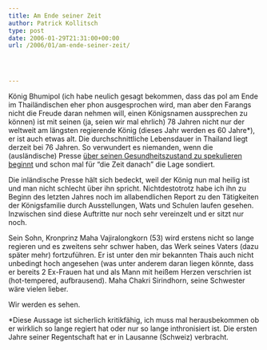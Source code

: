 ```yaml
---
title: Am Ende seiner Zeit
author: Patrick Kollitsch
type: post
date: 2006-01-29T21:31:00+00:00
url: /2006/01/am-ende-seiner-zeit/




---
```

K&ouml;nig Bhumipol (ich habe neulich gesagt bekommen, dass das pol am Ende im Thail&auml;ndischen eher phon ausgesprochen wird, man aber den Farangs nicht die Freude daran nehmen will, einen K&ouml;nigsnamen aussprechen zu k&ouml;nnen) ist mit seinen (ja, seien wir mal ehrlich) 78 Jahren nicht nur der weltweit am l&auml;ngsten regierende K&ouml;nig (dieses Jahr werden es 60 Jahre*), er ist auch etwas alt. Die durchschnittliche Lebensdauer in Thailand liegt derzeit bei 76 Jahren. So verwundert es niemanden, wenn die (ausl&auml;ndische) Presse [&uuml;ber seinen Gesundheitszustand zu spekulieren beginnt][1] und schon mal f&uuml;r &#8220;die Zeit danach&#8221; die Lage sondiert.

Die inl&auml;ndische Presse h&auml;lt sich bedeckt, weil der K&ouml;nig nun mal heilig ist und man nicht schlecht &uuml;ber ihn spricht. Nichtdestotrotz habe ich ihn zu Beginn des letzten Jahres noch im allabendlichen Report zu den T&auml;tigkeiten der K&ouml;nigsfamilie durch Ausstellungen, Wats und Schulen laufen gesehen. Inzwischen sind diese Auftritte nur noch sehr vereinzelt und er sitzt nur noch.

Sein Sohn, Kronprinz Maha Vajiralongkorn (53) wird erstens nicht so lange regieren und es zweitens sehr schwer haben, das Werk seines Vaters (dazu sp&auml;ter mehr) fortzuf&uuml;hren. Er ist unter den mir bekannten Thais auch nicht unbedingt hoch angesehen (was unter anderem daran liegen k&ouml;nnte, dass er bereits 2 Ex-Frauen hat und als Mann mit hei&szlig;em Herzen verschrien ist (hot-tempered, aufbrausend). Maha Chakri Sirindhorn, seine Schwester w&auml;re vielen lieber.

Wir werden es sehen. 

*Diese Aussage ist sicherlich kritikf&auml;hig, ich muss mal herausbekommen ob er wirklich so lange regiert hat oder nur so lange inthronisiert ist. Die ersten Jahre seiner Regentschaft hat er in Lausanne (Schweiz) verbracht.

 [1]: http://www.wpherald.com/storyview.php?StoryID=20060127-105202-6217r